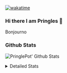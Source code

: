 [![wakatime](https://wakatime.com/badge/user/abd317df-612e-44b4-8787-15db7b574b2f.svg)](https://wakatime.com/@abd317df-612e-44b4-8787-15db7b574b2f)
### Hi there I am Pringles 👋

Bonjourno

### Github Stats
![PringlePot' Github Stats](https://github-readme-stats.vercel.app/api?username=PringlePot&show_icons=true&theme=dark&count_private=true)

<details>
  <summary>Detailed Stats</summary>
    
<!--START_SECTION:waka-->
![Code Time](http://img.shields.io/badge/Code%20Time-432%20hrs%2033%20mins-blue)

![Profile Views](http://img.shields.io/badge/Profile%20Views-7-blue)

![Lines of code](https://img.shields.io/badge/From%20Hello%20World%20I%27ve%20Written-110%20Thousand%20lines%20of%20code-blue)

**🐱 My GitHub Data** 

> 🏆 186 Contributions in the Year 2022
 > 
> 📦 90.7 kB Used in GitHub's Storage 
 > 
> 💼 Opted to Hire
 > 
> 📜 10 Public Repositories 
 > 
> 🔑 11 Private Repositories  
 > 
**I'm an Early 🐤** 

```text
🌞 Morning    149 commits    ████░░░░░░░░░░░░░░░░░░░░░   18.24% 
🌆 Daytime    322 commits    █████████░░░░░░░░░░░░░░░░   39.41% 
🌃 Evening    346 commits    ██████████░░░░░░░░░░░░░░░   42.35% 
🌙 Night      0 commits      ░░░░░░░░░░░░░░░░░░░░░░░░░   0.0%

```
📅 **I'm Most Productive on Sunday** 

```text
Monday       167 commits    █████░░░░░░░░░░░░░░░░░░░░   20.44% 
Tuesday      72 commits     ██░░░░░░░░░░░░░░░░░░░░░░░   8.81% 
Wednesday    98 commits     ███░░░░░░░░░░░░░░░░░░░░░░   12.0% 
Thursday     103 commits    ███░░░░░░░░░░░░░░░░░░░░░░   12.61% 
Friday       60 commits     █░░░░░░░░░░░░░░░░░░░░░░░░   7.34% 
Saturday     141 commits    ████░░░░░░░░░░░░░░░░░░░░░   17.26% 
Sunday       176 commits    █████░░░░░░░░░░░░░░░░░░░░   21.54%

```


📊 **This Week I Spent My Time On** 

```text
⌚︎ Time Zone: Europe/Amsterdam

💬 Programming Languages: 
Go                       6 hrs 17 mins       ████████████░░░░░░░░░░░░░   48.92% 
TypeScript               6 hrs 2 mins        ███████████░░░░░░░░░░░░░░   46.97% 
CSS                      20 mins             ░░░░░░░░░░░░░░░░░░░░░░░░░   2.62% 
Text                     5 mins              ░░░░░░░░░░░░░░░░░░░░░░░░░   0.67% 
JSON                     3 mins              ░░░░░░░░░░░░░░░░░░░░░░░░░   0.5%

🔥 Editors: 
GoLand                   6 hrs 22 mins       ████████████░░░░░░░░░░░░░   49.52% 
WebStorm                 6 hrs 19 mins       ████████████░░░░░░░░░░░░░   49.18% 
Sublime Text             10 mins             ░░░░░░░░░░░░░░░░░░░░░░░░░   1.3%

🐱‍💻 Projects: 
Frontend                 6 hrs 27 mins       ████████████░░░░░░░░░░░░░   50.2% 
Backend                  6 hrs 23 mins       ████████████░░░░░░░░░░░░░   49.66% 
Viewer                   1 min               ░░░░░░░░░░░░░░░░░░░░░░░░░   0.15%

💻 Operating System: 
Windows                  12 hrs 42 mins      ████████████████████████░   98.7% 
Mac                      10 mins             ░░░░░░░░░░░░░░░░░░░░░░░░░   1.3%

```

**I Mostly Code in Java** 

```text
Java                     7 repos             ███████████░░░░░░░░░░░░░░   43.75% 
JavaScript               2 repos             ███░░░░░░░░░░░░░░░░░░░░░░   12.5% 
TypeScript               2 repos             ███░░░░░░░░░░░░░░░░░░░░░░   12.5% 
Python                   1 repo              █░░░░░░░░░░░░░░░░░░░░░░░░   6.25% 
Kotlin                   1 repo              █░░░░░░░░░░░░░░░░░░░░░░░░   6.25%

```


**Timeline**

![Chart not found](https://raw.githubusercontent.com/PringlePot/PringlePot/main/charts/bar_graph.png) 


 Last Updated on 24/02/2022 00:54:41 UTC
<!--END_SECTION:waka-->

</details>
